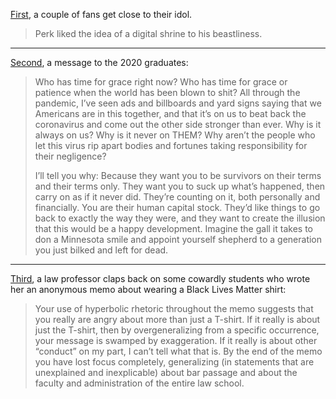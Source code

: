 [First](https://deadspin.com/how-these-two-white-guys-wound-up-in-this-kendrick-perk-5793919), a couple of fans get close to their idol.

> Perk liked the idea of a digital shrine to his beastliness.

***

[Second](https://gen.medium.com/a-message-to-the-class-of-2020-please-destroy-the-world-374fde3b0485), a message to the 2020 graduates:

> Who has time for grace right now? Who has time for grace or patience when the world has been blown to shit? All through the pandemic, I’ve seen ads and billboards and yard signs saying that we Americans are in this together, and that it’s on us to beat back the coronavirus and come out the other side stronger than ever. Why is it always on us? Why is it never on THEM? Why aren’t the people who let this virus rip apart bodies and fortunes taking responsibility for their negligence?
> 
> I’ll tell you why: Because they want you to be survivors on their terms and their terms only. They want you to suck up what’s happened, then carry on as if it never did. They’re counting on it, both personally and financially. You are their human capital stock. They’d like things to go back to exactly the way they were, and they want to create the illusion that this would be a happy development. Imagine the gall it takes to don a Minnesota smile and appoint yourself shepherd to a generation you just bilked and left for dead.

***

[Third](https://kottke.org/20/06/law-professor-skillfully-handles-a-black-lives-matter-complaint-from-her-students), a law professor claps back on some cowardly students who wrote her an anonymous memo about wearing a Black Lives Matter shirt:

> Your use of hyperbolic rhetoric throughout the memo suggests that you really are angry about more than just a T-shirt. If it really is about just the T-shirt, then by overgeneralizing from a specific occurrence, your message is swamped by exaggeration. If it really is about other “conduct” on my part, I can’t tell what that is. By the end of the memo you have lost focus completely, generalizing (in statements that are unexplained and inexplicable) about bar passage and about the faculty and administration of the entire law school.